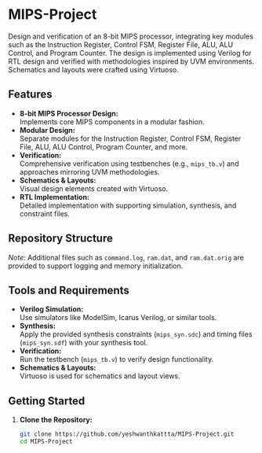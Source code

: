 # MIPS-Project

Design and verification of an 8-bit MIPS processor, integrating key modules such as the Instruction Register, Control FSM, Register File, ALU, ALU Control, and Program Counter. The design is implemented using Verilog for RTL design and verified with methodologies inspired by UVM environments. Schematics and layouts were crafted using Virtuoso.

## Features

- **8-bit MIPS Processor Design:**  
  Implements core MIPS components in a modular fashion.
- **Modular Design:**  
  Separate modules for the Instruction Register, Control FSM, Register File, ALU, ALU Control, Program Counter, and more.
- **Verification:**  
  Comprehensive verification using testbenches (e.g., `mips_tb.v`) and approaches mirroring UVM methodologies.
- **Schematics & Layouts:**  
  Visual design elements created with Virtuoso.
- **RTL Implementation:**  
  Detailed implementation with supporting simulation, synthesis, and constraint files.

## Repository Structure


*Note:* Additional files such as `command.log`, `ram.dat`, and `ram.dat.orig` are provided to support logging and memory initialization.

## Tools and Requirements

- **Verilog Simulation:**  
  Use simulators like ModelSim, Icarus Verilog, or similar tools.
- **Synthesis:**  
  Apply the provided synthesis constraints (`mips_syn.sdc`) and timing files (`mips_syn.sdf`) with your synthesis tool.
- **Verification:**  
  Run the testbench (`mips_tb.v`) to verify design functionality.
- **Schematics & Layouts:**  
  Virtuoso is used for schematics and layout views.

## Getting Started

1. **Clone the Repository:**

   ```bash
   git clone https://github.com/yeshwanthkattta/MIPS-Project.git
   cd MIPS-Project
